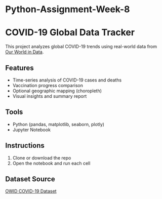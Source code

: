 # Python-Assignment-Week-8

# COVID-19 Global Data Tracker

This project analyzes global COVID-19 trends using real-world data from [Our World in Data](https://ourworldindata.org/covid-cases).

## Features
- Time-series analysis of COVID-19 cases and deaths
- Vaccination progress comparison
- Optional geographic mapping (choropleth)
- Visual insights and summary report

## Tools
- Python (pandas, matplotlib, seaborn, plotly)
- Jupyter Notebook

## Instructions
1. Clone or download the repo
2. Open the notebook and run each cell

## Dataset Source
[OWID COVID-19 Dataset](https://covid.ourworldindata.org/data/owid-covid-data.csv)
